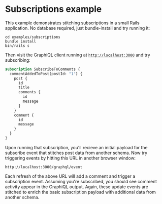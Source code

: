 # Subscriptions example

This example demonstrates stitching subscriptions in a small Rails application. No database required, just bundle-install and try running it:

```shell
cd examples/subscriptions
bundle install
bin/rails s
```

Then visit the GraphiQL client running at [`http://localhost:3000`](http://localhost:3000) and try subscribing:

```graphql
subscription SubscribeToComments {
  commentAddedToPost(postId: "1") {
    post { 
      id 
      title
      comments {
        id
        message
      }
    }
    comment { 
      id
      message
    }
  }
}
```

Upon running that subscription, you'll recieve an initial payload for the subscribe event that stitches post data from another schema. Now try triggering events by hitting this URL in another browser window:

```
http://localhost:3000/graphql/event
```

Each refresh of the above URL will add a comment and trigger a subscription event. Assuming you're subscribed, you should see comment activity appear in the GraphiQL output. Again, these update events are stitched to enrich the basic subscription payload with additional data from another schema.
